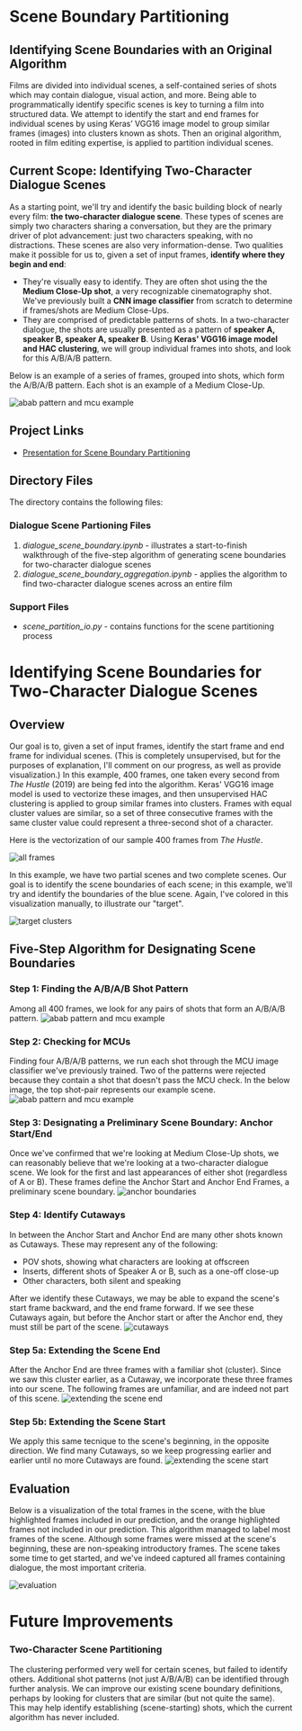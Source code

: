 # Scene Boundary Partitioning
## Identifying Scene Boundaries with an Original Algorithm
Films are divided into individual scenes, a self-contained series of shots which may contain dialogue, visual action, and more. Being able to programmatically identify specific scenes is key to turning a film into structured data. We attempt to identify the start and end frames for individual scenes by using Keras’ VGG16 image model to group similar frames (images) into clusters known as shots. Then an original algorithm, rooted in film editing expertise, is applied to partition individual scenes.

## Current Scope: Identifying Two-Character Dialogue Scenes
As a starting point, we'll try and identify the basic building block of nearly every film: **the two-character dialogue scene**. These types of scenes are simply two characters sharing a conversation, but they are the primary driver of plot advancement: just two characters speaking, with no distractions. These scenes are also very information-dense. Two qualities make it possible for us to, given a set of input frames, **identify where they begin and end**:
- They're visually easy to identify. They are often shot using the the **Medium Close-Up shot**, a very recognizable cinematography shot. We've previously built a **CNN image classifier** from scratch to determine if frames/shots are Medium Close-Ups.
- They are comprised of predictable patterns of shots. In a two-character dialogue, the shots are usually presented as a pattern of **speaker A, speaker B, speaker A, speaker B**. Using **Keras' VGG16 image model and HAC clustering**, we will group individual frames into shots, and look for this A/B/A/B pattern.

Below is an example of a series of frames, grouped into shots, which form the A/B/A/B pattern. Each shot is an example of a Medium Close-Up.

![abab pattern and mcu example](/readme_images/abab.png "abab pattern and mcu example")

## Project Links
- [Presentation for Scene Boundary Partitioning](https://docs.google.com/presentation/d/1bUYIPmKFG0cvVYVDsd3v0mIRydsCCLgZe7pZsSwOBSI/edit?usp=sharing)

## Directory Files
The directory contains the following files:

### Dialogue Scene Partioning Files
1. *dialogue_scene_boundary.ipynb* - illustrates a start-to-finish walkthrough of the five-step algorithm of generating scene boundaries for two-character dialogue scenes
2. *dialogue_scene_boundary_aggregation.ipynb* - applies the algorithm to find two-character dialogue scenes across an entire film

### Support Files
- *scene_partition_io.py* - contains functions for the scene partitioning process

# Identifying Scene Boundaries for Two-Character Dialogue Scenes
## Overview
Our goal is to, given a set of input frames, identify the start frame and end frame for individual scenes. (This is completely unsupervised, but for the purposes of explanation, I'll comment on our progress, as well as provide visualization.) In this example, 400 frames, one taken every second from *The Hustle* (2019) are being fed into the algorithm. Keras' VGG16 image model is used to vectorize these images, and then unsupervised HAC clustering is applied to group similar frames into clusters. Frames with equal cluster values are similar, so a set of three consecutive frames with the same cluster value could represent a three-second shot of a character.

Here is the vectorization of our sample 400 frames from *The Hustle*.

![all frames](/readme_images/allframes.png "all frames")

In this example, we have two partial scenes and two complete scenes. Our goal is to identify the scene boundaries of each scene; in this example, we'll try and identify the boundaries of the blue scene. Again, I've colored in this visualization manually, to illustrate our "target".

![target clusters](/readme_images/clusters.png "target clusters")

## Five-Step Algorithm for Designating Scene Boundaries
### Step 1: Finding the A/B/A/B Shot Pattern
Among all 400 frames, we look for any pairs of shots that form an A/B/A/B pattern.
![abab pattern and mcu example](/readme_images/abab.png "abab pattern and mcu example")

### Step 2: Checking for MCUs
Finding four A/B/A/B patterns, we run each shot through the MCU image classifier we've previously trained. Two of the patterns were rejected because they contain a shot that doesn't pass the MCU check. In the below image, the top shot-pair represents our example scene.
![abab pattern and mcu example](/readme_images/mcu_check.png "abab pattern and mcu example")

### Step 3: Designating a Preliminary Scene Boundary: Anchor Start/End
Once we've confirmed that we're looking at Medium Close-Up shots, we can reasonably believe that we're looking at a two-character dialogue scene. We look for the first and last appearances of either shot (regardless of A or B). These frames define the Anchor Start and Anchor End Frames, a preliminary scene boundary.
![anchor boundaries](/readme_images/anchors.png "anchor boundaries")

### Step 4: Identify Cutaways
In between the Anchor Start and Anchor End are many other shots known as Cutaways. These may represent any of the following:
- POV shots, showing what characters are looking at offscreen
- Inserts, different shots of Speaker A or B, such as a one-off close-up
- Other characters, both silent and speaking

After we identify these Cutaways, we may be able to expand the scene's start frame backward, and the end frame forward. If we see these Cutaways again, but before the Anchor start or after the Anchor end, they must still be part of the scene.
![cutaways](/readme_images/cutaways.png "cutaways")

### Step 5a: Extending the Scene End
After the Anchor End are three frames with a familiar shot (cluster). Since we saw this cluster earlier, as a Cutaway, we incorporate these three frames into our scene. The following frames are unfamiliar, and are indeed not part of this scene.
![extending the scene end](/readme_images/extension_end.png "extending the scene end")

### Step 5b: Extending the Scene Start
We apply this same tecnique to the scene's beginning, in the opposite direction. We find many Cutaways, so we keep progressing earlier and earlier until no more Cutaways are found.
![extending the scene start](/readme_images/extension_start.png "extending the scene start")

## Evaluation
Below is a visualization of the total frames in the scene, with the blue highlighted frames included in our prediction, and the orange highlighted frames not included in our prediction. This algorithm managed to label most frames of the scene. Although some frames were missed at the scene's beginning, these are non-speaking introductory frames. The scene takes some time to get started, and we've indeed captured all frames containing dialogue, the most important criteria.

![evaluation](/readme_images/evaluation.png "evaluation")

# Future Improvements
### Two-Character Scene Partitioning
The clustering performed very well for certain scenes, but failed to identify others. Additional shot patterns (not just A/B/A/B) can be identified through further analysis. We can improve our existing scene boundary definitions, perhaps by looking for clusters that are similar (but not quite the same). This may help identify establishing (scene-starting) shots, which the current algorithm has never included.
